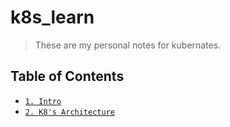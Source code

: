 # k8s_learn

> These are my personal notes for kubernates.

## Table of Contents

* [`1. Intro`](notes/intro.md)
* [`2. K8's Architecture`](notes/k8's_architecture.md)